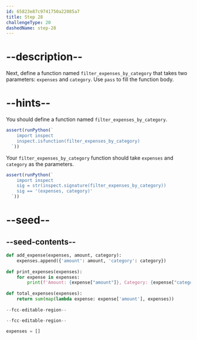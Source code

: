 ```yaml
---
id: 65823e87c9741750a22085a7
title: Step 28
challengeType: 20
dashedName: step-28
---
```


# --description--

Next, define a function named `filter_expenses_by_category` that takes two parameters: `expenses` and `category`. Use `pass` to fill the function body.

# --hints--

You should define a function named `filter_expenses_by_category`.

```js
assert(runPython(`
    import inspect    
    inspect.isfunction(filter_expenses_by_category)
  `))
```

Your `filter_expenses_by_category` function should take `expenses` and `category` as the parameters.

```js
assert(runPython(`
    import inspect    
    sig = str(inspect.signature(filter_expenses_by_category))
    sig == '(expenses, category)'
  `))
```

# --seed--

## --seed-contents--

```py
def add_expense(expenses, amount, category):
    expenses.append({'amount': amount, 'category': category})
    
def print_expenses(expenses):
    for expense in expenses:
        print(f'Amount: {expense["amount"]}, Category: {expense["category"]}')
    
def total_expenses(expenses):
    return sum(map(lambda expense: expense['amount'], expenses))
    
--fcc-editable-region--

--fcc-editable-region--

expenses = []
```
